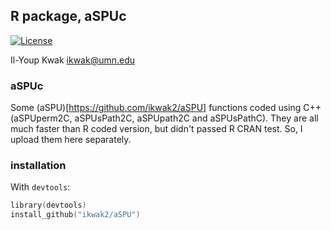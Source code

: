 ## R package, aSPUc

[![License](https://img.shields.io/badge/license-GPL%203-brightgreen.svg)](http://www.gnu.org/licenses/gpl-3.0.html) 

Il-Youp Kwak <ikwak@umn.edu>


### aSPUc

Some (aSPU)[https://github.com/ikwak2/aSPU] functions coded using C++ (aSPUperm2C, aSPUsPath2C, aSPUpath2C and aSPUsPathC). They are all much faster than R coded version, but didn't passed R CRAN test. So, I upload them here separately.

### installation
With `devtools`:
```S
library(devtools)
install_github("ikwak2/aSPU")
```
